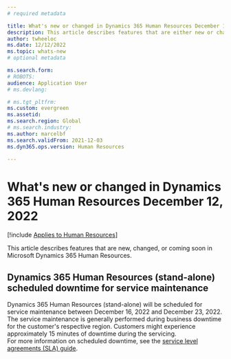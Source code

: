 ```yaml
---
# required metadata

title: What's new or changed in Dynamics 365 Human Resources December 12, 2022
description: This article describes features that are either new or changed in the stand-alone Microsoft Dynamics 365 Human Resources for December 2022.
author: twheeloc
ms.date: 12/12/2022
ms.topic: whats-new
# optional metadata

ms.search.form:
# ROBOTS:
audience: Application User
# ms.devlang:

# ms.tgt_pltfrm:
ms.custom: evergreen
ms.assetid:
ms.search.region: Global
# ms.search.industry:
ms.author: marcelbf
ms.search.validFrom: 2021-12-03
ms.dyn365.ops.version: Human Resources

---
```


# What's new or changed in Dynamics 365 Human Resources December 12, 2022

[!include [Applies to Human Resources](../includes/applies-to-hr.md)]

This article describes features that are new, changed, or coming soon in Microsoft Dynamics 365 Human Resources.

## Dynamics 365 Human Resources (stand-alone) scheduled downtime for service maintenance  
 
Dynamics 365 Human Resources (stand-alone) will be scheduled for service maintenance between December 16, 2022 and December 23, 2022. The service maintenance is 
generally performed during business downtime for the customer's respective region. Customers might experience approximately 15 minutes of downtime during the servicing.  
For more information on scheduled downtime, see the [service level agreements (SLA) guide](https://microsoft.com/licensing/docs/view/Service-Level-Agreements-SLA-for-Online-Services). 
